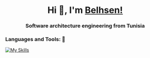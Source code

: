 <h1 align="center">Hi 👋, I'm <a href="https://martinsidorov.com">Belhsen!</a></h1>
<h3 align="center">Software architecture engineering from Tunisia</h3>

### Languages and Tools: 👋
[![My Skills](https://skillicons.dev/icons?i=html,css,bootstrap,js,jquery,react,angular,java,graphql,c,cs,dotnet,kafka,mongodb,php,mysql,redis,postman,py,tensorflow,docker,jenkins,linux,powershell,gradle,maven,github,gitlab,discord,eclipse,idea,ai,pr,visualstudio,vscode,arduino,raspberrypi,linkedin,ts&theme=light)](https://skillicons.dev)



 
<!--
**belhsen97/belhsen97** is a ✨ _special_ ✨ repository because its `README.md` (this file) appears on your GitHub profile.

Here are some ideas to get you started:

- 🔭 I’m currently working on ...
- 🌱 I’m currently learning ...
- 👯 I’m looking to collaborate on ...
- 🤔 I’m looking for help with ...
- 💬 Ask me about ...
- 📫 How to reach me: ...
- 😄 Pronouns: ...
- ⚡ Fun fact: ...
-->
